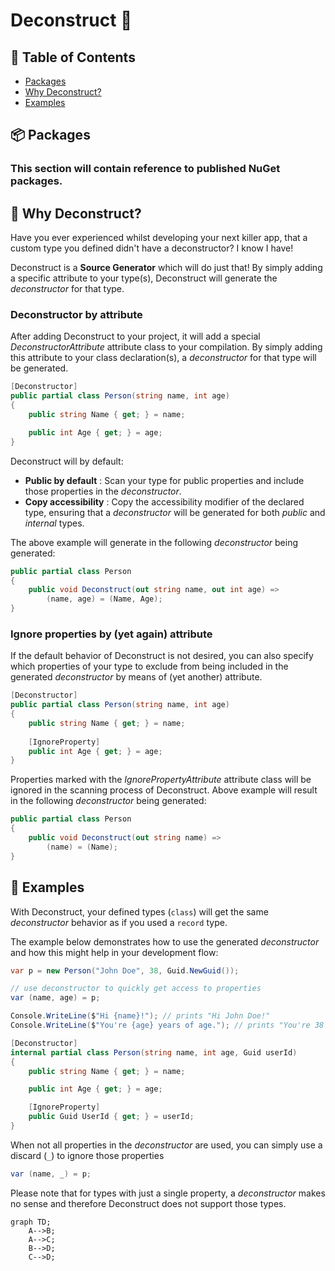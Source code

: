 # Deconstruct 🚧

## 🚩 Table of Contents

- [Packages](#-packages)
- [Why Deconstruct?](#-why-deconstruct)
- [Examples](#-examples)


## 📦 Packages

### This section will contain reference to published NuGet packages.


## 🤖 Why Deconstruct?

Have you ever experienced whilst developing your next killer app, that a custom type you defined didn't have a deconstructor? I know I have!

Deconstruct is a **Source Generator** which will do just that! By simply adding a specific attribute to your type(s), Deconstruct will generate the *deconstructor* for that type.

### Deconstructor by attribute

After adding Deconstruct to your project, it will add a special *DeconstructorAttribute* attribute class to your compilation. By simply adding this attribute to your class declaration(s), a *deconstructor* for that type will be generated.

```csharp
[Deconstructor]
public partial class Person(string name, int age)
{
    public string Name { get; } = name;

    public int Age { get; } = age;
}
```

Deconstruct will by default:
* **Public by default** : Scan your type for public properties and include those properties in the *deconstructor*.
* **Copy accessibility** : Copy the accessibility modifier of the declared type, ensuring that a *deconstructor* will be generated for both *public* and *internal* types.

The above example will generate in the following *deconstructor* being generated:

```csharp
public partial class Person
{
    public void Deconstruct(out string name, out int age) =>
        (name, age) = (Name, Age);
}
```

### Ignore properties by (yet again) attribute

If the default behavior of Deconstruct is not desired, you can also specify which properties of your type to exclude from being included in the generated *deconstructor* by means of (yet another) attribute.

```csharp
[Deconstructor]
public partial class Person(string name, int age)
{
    public string Name { get; } = name;
    
    [IgnoreProperty]
    public int Age { get; } = age;
}
```

Properties marked with the *IgnorePropertyAttribute* attribute class will be ignored in the scanning process of Deconstruct. Above example will result in the following *deconstructor* being generated:

```csharp
public partial class Person
{
    public void Deconstruct(out string name) =>
        (name) = (Name);
}
```

## 🐾 Examples

With Deconstruct, your defined types (`class`) will get the same *deconstructor* behavior as if you used a `record` type. 

The example below demonstrates how to use the generated *deconstructor* and how this might help in your development flow:

```csharp
var p = new Person("John Doe", 38, Guid.NewGuid());

// use deconstructor to quickly get access to properties
var (name, age) = p;

Console.WriteLine($"Hi {name}!"); // prints "Hi John Doe!"
Console.WriteLine($"You're {age} years of age."); // prints "You're 38 years of age."

[Deconstructor]
internal partial class Person(string name, int age, Guid userId)
{
    public string Name { get; } = name;

    public int Age { get; } = age;

    [IgnoreProperty]
    public Guid UserId { get; } = userId;
}
```

When not all properties in the *deconstructor* are used, you can simply use a discard (`_`) to ignore those properties

```csharp
var (name, _) = p;
```

Please note that for types with just a single property, a *deconstructor* makes no sense and therefore Deconstruct does not support those types.

```mermaid
graph TD;
    A-->B;
    A-->C;
    B-->D;
    C-->D;
```
